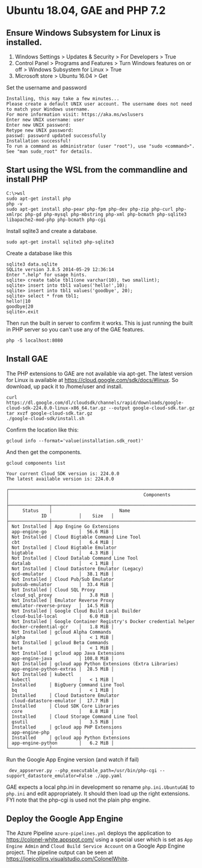 # Ubuntu 18.04, GAE and PHP 7.2

## Ensure Windows Subsystem for Linux is installed.

1. Windows Settings > Updates & Security > For Developers > True
2. Control Panel > Programs and Features > Turn Windows features on or off > Windows Subsystem for Linux > True
3. Microsoft store > Ubuntu 16.04 > Get

Set the username and password

	Installing, this may take a few minutes...
	Please create a default UNIX user account. The username does not need to match your Windows username.
	For more information visit: https://aka.ms/wslusers
	Enter new UNIX username: user
	Enter new UNIX password:
	Retype new UNIX password:
	passwd: password updated successfully
	Installation successful!
	To run a command as administrator (user "root"), use "sudo <command>".
	See "man sudo_root" for details.

## Start using the WSL from the commandline and install PHP

	C:\>wsl
    sudo apt-get install php
    php -v
    sudo apt-get install php-pear php-fpm php-dev php-zip php-curl php-xmlrpc php-gd php-mysql php-mbstring php-xml php-bcmath php-sqlite3 libapache2-mod-php php-bcmath php-cgi

Install sqlite3 and create a database.

    sudo apt-get install sqlite3 php-sqlite3

Create a database like this

    sqlite3 data.sqlite
    SQLite version 3.8.5 2014-05-29 12:36:14
    Enter ".help" for usage hints.
    sqlite> create table tbl1(one varchar(10), two smallint);
    sqlite> insert into tbl1 values('hello!',10);
    sqlite> insert into tbl1 values('goodbye', 20);
    sqlite> select * from tbl1;
    hello!|10
    goodbye|20
    sqlite>.exit

Then run the built in server to confirm it works.  This is just running the built in PHP server so you can't use any of the GAE features.

    php -S localhost:8080

## Install GAE

The PHP extensions to GAE are not available via apt-get.  The latest version for Linux is available at <https://cloud.google.com/sdk/docs/#linux>.  So download, up pack it to /home/user and install.

    curl https://dl.google.com/dl/cloudsdk/channels/rapid/downloads/google-cloud-sdk-224.0.0-linux-x86_64.tar.gz --output google-cloud-sdk.tar.gz
    tar xvzf google-cloud-sdk.tar.gz
    ./google-cloud-sdk/install.sh

Confirm the location like this:

    gcloud info --format='value(installation.sdk_root)'

And then get the components.

    gcloud components list

    Your current Cloud SDK version is: 224.0.0
    The latest available version is: 224.0.0

    ┌─────────────────────────────────────────────────────────────────────────────────────────────────────────────┐
    │                                                  Components                                                 │
    ├───────────────┬──────────────────────────────────────────────────────┬──────────────────────────┬───────────┤
    │     Status    │                         Name                         │            ID            │    Size   │
    ├───────────────┼──────────────────────────────────────────────────────┼──────────────────────────┼───────────┤
    │ Not Installed │ App Engine Go Extensions                             │ app-engine-go            │  56.6 MiB │
    │ Not Installed │ Cloud Bigtable Command Line Tool                     │ cbt                      │   6.4 MiB │
    │ Not Installed │ Cloud Bigtable Emulator                              │ bigtable                 │   4.3 MiB │
    │ Not Installed │ Cloud Datalab Command Line Tool                      │ datalab                  │   < 1 MiB │
    │ Not Installed │ Cloud Datastore Emulator (Legacy)                    │ gcd-emulator             │  38.1 MiB │
    │ Not Installed │ Cloud Pub/Sub Emulator                               │ pubsub-emulator          │  33.4 MiB │
    │ Not Installed │ Cloud SQL Proxy                                      │ cloud_sql_proxy          │   3.8 MiB │
    │ Not Installed │ Emulator Reverse Proxy                               │ emulator-reverse-proxy   │  14.5 MiB │
    │ Not Installed │ Google Cloud Build Local Builder                     │ cloud-build-local        │   6.0 MiB │
    │ Not Installed │ Google Container Registry's Docker credential helper │ docker-credential-gcr    │   1.8 MiB │
    │ Not Installed │ gcloud Alpha Commands                                │ alpha                    │   < 1 MiB │
    │ Not Installed │ gcloud Beta Commands                                 │ beta                     │   < 1 MiB │
    │ Not Installed │ gcloud app Java Extensions                           │ app-engine-java          │ 108.8 MiB │
    │ Not Installed │ gcloud app Python Extensions (Extra Libraries)       │ app-engine-python-extras │  28.5 MiB │
    │ Not Installed │ kubectl                                              │ kubectl                  │   < 1 MiB │
    │ Installed     │ BigQuery Command Line Tool                           │ bq                       │   < 1 MiB │
    │ Installed     │ Cloud Datastore Emulator                             │ cloud-datastore-emulator │  17.7 MiB │
    │ Installed     │ Cloud SDK Core Libraries                             │ core                     │   8.8 MiB │
    │ Installed     │ Cloud Storage Command Line Tool                      │ gsutil                   │   3.5 MiB │
    │ Installed     │ gcloud app PHP Extensions                            │ app-engine-php           │           │
    │ Installed     │ gcloud app Python Extensions                         │ app-engine-python        │   6.2 MiB │
    └───────────────┴──────────────────────────────────────────────────────┴──────────────────────────┴───────────┘

Run the Google App Engine version (and watch if fail)

     dev_appserver.py --php_executable_path=/usr/bin/php-cgi --support_datastore_emulator=False ./app.yaml

GAE expects a local php.ini in development so rename `php.ini.UbuntuGAE` to `php.ini` and edit appropriately.  It should then load up the right extensions.  FYI note that the php-cgi is used not the plain php engine.

## Deploy the Google App Engine

The Azure Pipeline `azure-pipelines.yml` deploys the application to <https://colonel-white.appspot.com/> using a special user which is set as `App Engine Admin` and `Cloud Build Service Account` on a Google App Engine project.  The pipeline output can be seen at <https://joejcollins.visualstudio.com/ColonelWhite>.

